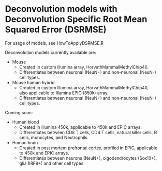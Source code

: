 # Deconvolution models with Deconvolution Specific Root Mean Squared Error (DSRMSE)

For usage of models, see HowToApplyDSRMSE.R

Deconvolution models currently available are:
- Mouse 
    - Created in custom Illumina array, HorvathMammalMethylChip40. 
    - Differentiates between neuronal (NeuN+) and non-neuronal (NeuN-) cell types.
- Mouse human hybrid 
    - Created in custom Illumina array, HorvathMammalMethylChip40, also applicable to Illumina EPIC (850k) array. 
    - Differentiates between neuronal (NeuN+) and non-neuronal (NeuN-) cell types.


Coming soon:
- Human blood 
  - Created in Illumina 450k, applicable to 450k and EPIC arrays.
  - Differentiates between CD8 T cells, CD4 T cells, natural killer cells,  B cells, monocytes, and Neutrophils.
- Human brain
  - Created in post mortem prefrontal cortex, profiled in EPIC, applicable to 450k and EPIC arrays.
  - Differentiates between neurons (NeuN+), olgodendrocytes (Sox10+), glia (IRF8+) and other cell types.
